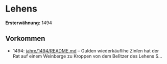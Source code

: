 # Lehens

**Ersterwähnung:** 1494

## Vorkommen
- 1494: [jahre/1494/README.md](../jahre/1494/README.md) – Gulden wiederkäuflihe Zinſen hat der
Rat auf einem Weinberge zu Kroppen von dem Beſitzer
des Lehens S...
